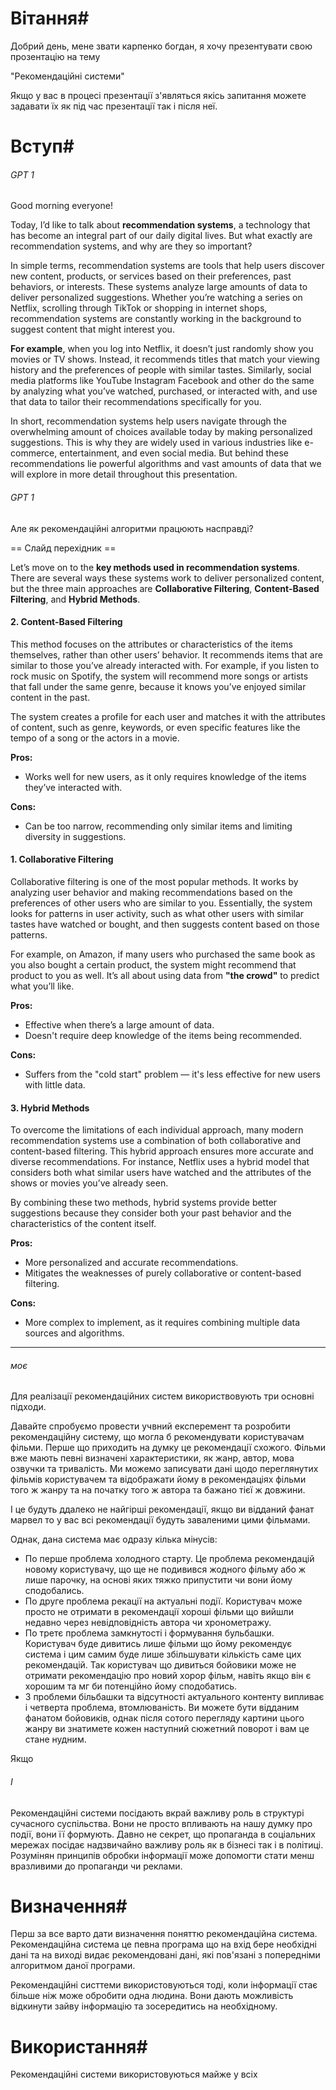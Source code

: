 # Вітання#
Добрий день, мене звати карпенко богдан, я хочу презентувати свою прозентацію на тему 

"Рекомендаційні системи"

Якщо у вас в процесі презентації з'являться якісь запитання можете задавати їх як під час презентації так і після неї.
# Вступ#

###### GPT 1 ######
Good morning everyone!

Today, I’d like to talk about **recommendation systems**, a technology that has become an integral part of our daily digital lives. But what exactly are recommendation systems, and why are they so important?

In simple terms, recommendation systems are tools that help users discover new content, products, or services based on their preferences, past behaviors, or interests. These systems analyze large amounts of data to deliver personalized suggestions. Whether you’re watching a series on Netflix, scrolling through TikTok or shopping in internet shops, recommendation systems are constantly working in the background to suggest content that might interest you.

**For example**, when you log into Netflix, it doesn’t just randomly show you movies or TV shows. Instead, it recommends titles that match your viewing history and the preferences of people with similar tastes. Similarly, social media platforms like YouTube Instagram Facebook and other do the same by analyzing what you’ve watched, purchased, or interacted with, and use that data to tailor their recommendations specifically for you.

In short, recommendation systems help users navigate through the overwhelming amount of choices available today by making personalized suggestions. This is why they are widely used in various industries like e-commerce, entertainment, and even social media. But behind these recommendations lie powerful algorithms and vast amounts of data that we will explore in more detail throughout this presentation.
###### GPT 1 ######

Але як рекомендаційні алгоритми працюють насправді?

== Слайд перехідник == 

Let’s move on to the **key methods used in recommendation systems**. There are several ways these systems work to deliver personalized content, but the three main approaches are **Collaborative Filtering**, **Content-Based Filtering**, and **Hybrid Methods**.

#### 2. **Content-Based Filtering**

This method focuses on the attributes or characteristics of the items themselves, rather than other users’ behavior. It recommends items that are similar to those you’ve already interacted with. For example, if you listen to rock music on Spotify, the system will recommend more songs or artists that fall under the same genre, because it knows you’ve enjoyed similar content in the past.

The system creates a profile for each user and matches it with the attributes of content, such as genre, keywords, or even specific features like the tempo of a song or the actors in a movie.

**Pros:**

- Works well for new users, as it only requires knowledge of the items they’ve interacted with.

**Cons:**

- Can be too narrow, recommending only similar items and limiting diversity in suggestions.

#### 1. **Collaborative Filtering**

Collaborative filtering is one of the most popular methods. It works by analyzing user behavior and making recommendations based on the preferences of other users who are similar to you. Essentially, the system looks for patterns in user activity, such as what other users with similar tastes have watched or bought, and then suggests content based on those patterns.

For example, on Amazon, if many users who purchased the same book as you also bought a certain product, the system might recommend that product to you as well. It’s all about using data from **"the crowd"** to predict what you’ll like.

**Pros:**

- Effective when there’s a large amount of data.
- Doesn't require deep knowledge of the items being recommended.

**Cons:**

- Suffers from the "cold start" problem — it's less effective for new users with little data.
#### 3. **Hybrid Methods**

To overcome the limitations of each individual approach, many modern recommendation systems use a combination of both collaborative and content-based filtering. This hybrid approach ensures more accurate and diverse recommendations. For instance, Netflix uses a hybrid model that considers both what similar users have watched and the attributes of the shows or movies you’ve already seen.

By combining these two methods, hybrid systems provide better suggestions because they consider both your past behavior and the characteristics of the content itself.

**Pros:**

- More personalized and accurate recommendations.
- Mitigates the weaknesses of purely collaborative or content-based filtering.

**Cons:**

- More complex to implement, as it requires combining multiple data sources and algorithms.

---

###### моє 
Для реалізації рекомендаційних систем використвовують три основні підходи.


Давайте спробуємо провести учвний експеремент та розробити рекомендаційну систему, що могла б рекомендувати користувачам фільми.
Перше що приходить на думку це рекомендації схожого. Фільми вже мають певні визначені характеристики, як жанр, автор, мова озвучки та тривалість. Ми можемо записувати дані щодо переглянутих фільмів користувачем та відображати йому в рекомендаціях  фільми того ж жанру та на початку того ж автора та бажано тієї ж довжини. 

І це будуть ддалеко не найгірші рекомендації, якщо ви відданий фанат марвел то у вас всі рекомендації будуть заваленими цими фільмами.

Однак, дана система має одразу кілька мінусів:
+ По перше проблема холодного старту. Це проблема рекомендацій новому користувачу, що ще не подивився жодного фільму або ж лише парочку, на основі яких тяжко припустити чи вони йому сподобались.
+ По друге проблема рекації на актуальні події. Користувач може просто не отримати в рекомендації хороші фільми що вийшли недавно через невідповідність автора чи хронометражу.
+ По третє проблема замкнутості і формування бульбашки. Користувач буде дивитись лише фільми що йому рекомендує система і цим самим буде лише збільшувати кількість саме цих рекомендацій. Так користувач що дивиться бойовики може не отримати рекомендацію про новий хорор фільм, навіть якщо він є хорошим та мг би потенційно йому сподобатись.
+ З проблеми більбашки та відсутності актуального контенту випливає і четверта проблема, втомлюваність. Ви можете бути відданим фанатом бойовиків, однак після сотого перегляду картини цього жанру ви знатимете кожен наступний сюжетний поворот і вам це стане нудним.

Якщо 



###### I ######
Рекомендаційні системи посідають вкрай важливу роль в структурі сучасного суспільства. Вони не просто впливають на нашу думку про події, вони її формують. Давно не секрет, що пропаганда в соціальних мережах посідає надзвичайно важливу роль як в бізнесі так і в політиці. Розумінян принципів обробки інформації може допомогти стати менш вразливими до пропаганди чи реклами.
# Визначення#
Перш за все варто дати визначення поняттю рекомендаційна система. 
Рекомендаційна система це певна програма що на вхід бере необхідні дані та на виході видає рекомендовані дані, які пов'язані з попередніми алгоритмом даної програми.

Рекомендаційні систтеми використовуються тоді, коли інформації стає більше ніж може обробити одна людина. Вони дають можливість відкинути зайву інформацію та зосередитись на необхідному.

# Використання#
Рекомендаційні системи використовуються майже у всіх 